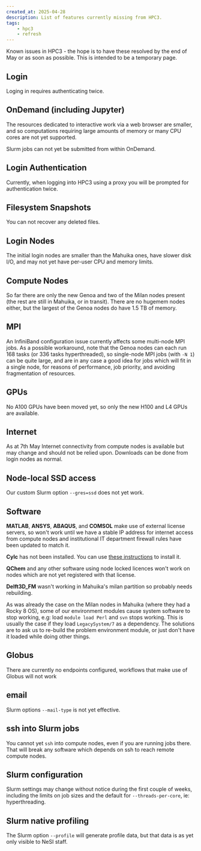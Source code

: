 ```yaml
---
created_at: 2025-04-28
description: List of features currently missing from HPC3.
tags: 
    - hpc3
    - refresh
---
```


Known issues in HPC3 - the hope is to have these resolved by the end of May or as soon as possible. This is intended to be a temporary page.

## Login

Loging in requires authenticating twice.

## OnDemand (including Jupyter)

The resources dedicated to interactive work via a web browser are smaller, and so computations requiring large amounts of memory or many CPU cores are not yet supported. 

Slurm jobs can not yet be submitted from within OnDemand.

## Login Authentication

Currently, when logging into HPC3 using a proxy you will be prompted for authentication twice.

## Filesystem Snapshots

You can not recover any deleted files.

## Login Nodes

The initial login nodes are smaller than the Mahuika ones, have slower disk I/O, and may not yet have per-user CPU and memory limits.

## Compute Nodes

So far there are only the new Genoa and two of the Milan nodes present (the rest are still in Mahuika, or in transit). There are no hugemem nodes either, but the largest of the Genoa nodes do have 1.5 TB of memory.

## MPI

An InfiniBand configuration issue currently affects some multi-node MPI jobs. As a possible workaround, note that the Genoa nodes can each run 168 tasks (or 336 tasks hyperthreaded), so single-node MPI jobs (with `-N 1`) can be quite large, and are in any case a good idea for jobs which will fit in a single node, for reasons of performance, job priority, and avoiding fragmentation of resources.

## GPUs

No A100 GPUs have been moved yet, so only the new H100 and L4 GPUs are available.

## Internet

As at 7th May Internet connectivity from compute nodes is available but may change and should not be relied upon. Downloads can be done from login nodes as normal.

## Node-local SSD access

Our custom Slurm option `--gres=ssd` does not yet work.

## Software

**MATLAB**, **ANSYS**, **ABAQUS**, and **COMSOL** make use of external license servers, so won't work until we have a stable IP address for internet access from compute nodes and institutional IT department firewall rules have been updated to match it.

**Cylc** has not been installed. You can use [these instructions](https://cylc.github.io/cylc-doc/stable/html/installation.html) to install it.

**QChem** and any other software using node locked licences won't work on nodes which are not yet registered with that license.

**Delft3D_FM** wasn't working in Mahuika's milan partition so probably needs rebuilding.

As was already the case on the Milan nodes in Mahuika (where they had a Rocky 8 OS), some of our environment modules cause system software to stop working, e.g: load `module load Perl` and `svn` stops working. This is usually the case if they load `LegacySystem/7` as a dependency. The solutions are to ask us to re-build the problem environment module, or just don't have it loaded while doing other things.

## Globus

There are currently no endpoints configured, workflows that make use of Globus will not work

## email

Slurm options `--mail-type` is not yet effective.

## ssh into Slurm jobs

You cannot yet `ssh` into compute nodes, even if you are running jobs there.  That will break any software which depends on ssh to reach remote compute nodes.

## Slurm configuration

Slurm settings may change without notice during the first couple of weeks, including the limits on job sizes and the default for `--threads-per-core`, ie: hyperthreading.

## Slurm native profiling

The Slurm option `--profile` will generate profile data, but that data is as yet only visible to NeSI staff.


